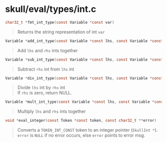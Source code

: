 # skull/eval/types/int.c

```c
char32_t *fmt_int_type(const Variable *const var)
```

> Returns the string representation of int `var`

```c
Variable *add_int_type(const Variable *const lhs, const Variable *const rhs)
```

> Add `lhs` and `rhs` ints together

```c
Variable *sub_int_type(const Variable *const lhs, const Variable *const rhs)
```

> Subtract `rhs` int from `lhs` int

```c
Variable *div_int_type(const Variable *const lhs, const Variable *const rhs)
```

> Divide `lhs` int by `rhs` int
> \
> If `rhs` is zero, return NULL.

```c
Variable *mult_int_type(const Variable *const lhs, const Variable *const rhs)
```

> Multiply `lhs` and `rhs` ints together

```c
void *eval_integer(const Token *const token, const char32_t **error)
```

> Converts a `TOKEN_INT_CONST` token to an integer pointer (`SkullInt *`).
> \
> `error` is `NULL` if no error occurs, else `error` points to error msg.

